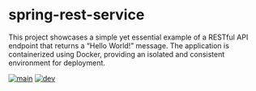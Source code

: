 # spring-rest-service
This project showcases a simple yet essential example of a RESTful API endpoint that returns a “Hello World!” message. The application is containerized using Docker, providing an isolated and consistent environment for deployment.

[![main](https://github.com/aarnasi/spring-rest-service/actions/workflows/gradle.yml/badge.svg?branch=main)](https://github.com/aarnasi/spring-rest-service/actions/workflows/gradle.yml) [![dev](https://github.com/aarnasi/spring-rest-service/actions/workflows/gradle.yml/badge.svg?branch=dev)](https://github.com/aarnasi/spring-rest-service/actions/workflows/gradle.yml)